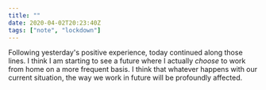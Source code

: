 ```yaml
---
title: ""
date: 2020-04-02T20:23:40Z
tags: ["note", "lockdown"]
---
```


Following yesterday's positive experience, today continued along those lines. I think I am starting to see a future where I actually *choose* to work from home on a more frequent basis. I think that whatever happens with our current situation, the way we work in future will be profoundly affected.
